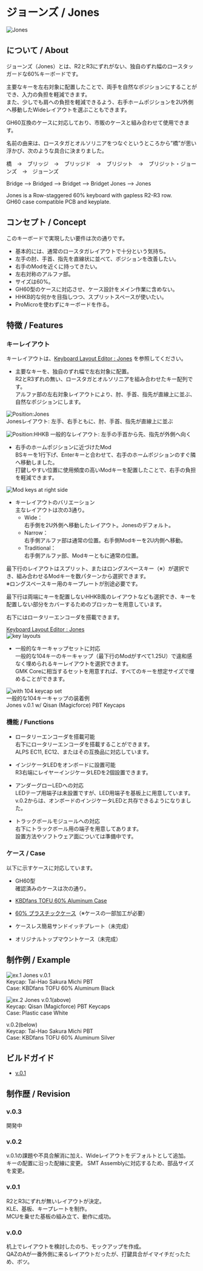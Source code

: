 # ジョーンズ / Jones

![Jones](./assets/IMG_1429.jpeg)

## について / About

ジョーンズ（Jones）とは、R2とR3にずれがない、独自のずれ幅のロースタッガードな60%キーボードです。  

主要なキーを左右対象に配置したことで、両手を自然なポジションにすることができ、入力の負担を軽減できます。  
また、少しでも肩への負担を軽減できるよう、右手ホームポジションを2U外側へ移動したWideレイアウトを選ぶこともできます。  

GH60互換のケースに対応しており、市販のケースと組み合わせて使用できます。  

名前の由来は、ロースタガとオルソリニアをつなぐというところから”橋”が思い浮かび、次のような具合に決まりました。

橋　→　ブリッジ　→　ブリッジド　→　ブリジット　→　ブリジット・ジョーンズ　→　ジョーンズ

Bridge --> Bridged --> Bridget --> Bridget Jones --> Jones

Jones is a Row-staggered 60% keyboard with gapless R2-R3 row.  
GH60 case compatible PCB and keyplate.


## コンセプト / Concept

このキーボードで実現したい要件は次の通りです。

- 基本的には、通常のロースタガレイアウトで十分という気持ち。
- 左手の肘、手首、指先を直線状に並べて、ポジションを改善したい。
- 右手のModを近くに持ってきたい。
- 左右対称のアルファ部。
- サイズは60%。
- GH60型のケースに対応させ、ケース設計をメイン作業に含めない。
- HHKB的な何かを目指しつつ、スプリットスペースが使いたい。
- ProMicroを使わずにキーボードを作る。


## 特徴 / Features

### キーレイアウト

キーレイアウトは、[Keyboard Layout Editor : Jones](http://www.keyboard-layout-editor.com/#/gists/62a2e13a54e2d129532bc8758cfc1e79 "Keyboard Layout Editor : Jones") を参照してください。

- 主要なキーを、独自のずれ幅で左右対象に配置。  
R2とR3ずれの無い、ロースタガとオルソリニアを組み合わせたキー配列です。  
アルファ部の左右対象レイアウトにより、肘、手首、指先が直線上に並ぶ、自然なポジションにします。  
 
 ![Position:Jones](./assets/position_jones.jpg)  
Jonesレイアウト: 左手、右手ともに、肘、手首、指先が直線上に並ぶ

 ![Position:HHKB](./assets/position_hhkb.jpg)
一般的なレイアウト: 左手の手首から先、指先が外側へ向く

- 右手のホームポジションに近づけたMod  
BSキーを1行下げ、Enterキーと合わせて、右手のホームポジションのすぐ隣へ移動しました。  
打鍵しやすい位置に使用頻度の高いModキーを配置したことで、右手の負担を軽減できます。  
<!-- 〓v.0.2の写真に差し替え予定〓 -->
![Mod keys at right side](./assets/IMG_1436.jpeg)

- キーレイアウトのバリエーション  
主なレイアウトは次の3通り。
    - Wide：  
    右手側を2U外側へ移動したレイアウト。Jonesのデフォルト。
    - Narrow：  
    右手側アルファ部は通常の位置。右手側Modキーを2U内側へ移動。
    - Traditional：  
    右手側アルファ部、Modキーともに通常の位置。

 最下行のレイアウトはスプリット、またはロングスペースキー（※）が選択でき、組み合わせるModキーを数パターンから選択できます。  
※ロングスペースキー用のキープレートが別途必要です。  

 最下行は両端にキーを配置しないHHKB風のレイアウトなども選択でき、キーを配置しない部分をカバーするためのブロッカーを用意しています。  

 右下にはロータリーエンコーダを搭載できます。  

 <!-- 〓v.0.2以降のレイアウトに差し替え予定〓 -->
 [Keyboard Layout Editor : Jones](http://www.keyboard-layout-editor.com/#/gists/62a2e13a54e2d129532bc8758cfc1e79 "Keyboard Layout Editor : Jones")  
![key layouts](./assets/layout.png)

- 一般的なキーキャップセットに対応  
一般的な104キーのキーキャップ（最下行のModがすべて1.25U）で違和感なく埋められるキーレイアウトを選択できます。  
GMK Coreに相当するセットを用意すれば、すべてのキーを想定サイズで埋めることができます。  

 ![with 104 keycap set](./assets/IMG_1439.jpeg)  
一般的な104キーキャップの装着例  
Jones v.0.1 w/ Qisan (Magicforce) PBT Keycaps

### 機能 / Functions

- ロータリーエンコーダを搭載可能  
右下にロータリーエンコーダを搭載することができます。  
ALPS EC11, EC12、またはその互換品に対応しています。

- インジケータLEDをオンボードに設置可能  
R3右端にレイヤーインジケータLEDを2個設置できます。

- アンダーグローLEDへの対応  
LEDテープ用端子は未設置ですが、LED用端子を基板上に用意しています。  
v.0.2からは、オンボードのインジケータLEDと共存できるようになりました。

- トラックボールモジュールへの対応  
右下にトラックボール用の端子を用意してあります。  
設置方法やソフトウェア面については準備中です。

### ケース / Case

以下に示すケースに対応しています。

- GH60型  
確認済みのケースは次の通り。
 - [KBDfans TOFU 60% Aluminum Case](https://kbdfans.com/collections/60-layout-case/products/kbdfans-tofu-60-aluminum-case)
 - [60% プラスチックケース](https://yushakobo.jp/shop/60-plastic-case/)（※ケースの一部加工が必要）

- ケースレス簡易サンドイッチプレート（未完成）

- オリジナルトップマウントケース（未完成）


## 制作例 / Example

![ex.1](./assets/IMG_1406.jpeg)
Jones v.0.1  
Keycap: Tai-Hao Sakura Michi PBT  
Case: KBDfans TOFU 60% Aluminum Black

![ex.2](./assets/IMG_1546.jpeg)
Jones v.0.1(above)  
Keycap: Qisan (Magicforce) PBT Keycaps  
Case: Plastic case White

v.0.2(below)  
Keycap: Tai-Hao Sakura Michi PBT  
Case: KBDfans TOFU 60% Aluminum Silver

## ビルドガイド

- [v.0.1](./assets/BuildGuide_v.0.1_JA.md)

## 制作歴 / Revision

### v.0.3

開発中

### v.0.2

v.0.1の課題や不具合解消に加え、Wideレイアウトをデフォルトとして追加。  
キーの配置に沿った配線に変更。
SMT Assemblyに対応するため、部品サイズを変更。

### v.0.1

R2とR3にずれが無いレイアウトが決定。  
KLE、基板、キープレートを制作。  
MCUを乗せた基板の組み立て、動作に成功。

### v.0.0

机上でレイアウトを検討したのち、モックアップを作成。  
QAZのAが一番外側に来るレイアウトだったが、打鍵具合がイマイチだったため、ボツ。

